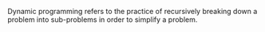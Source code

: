 Dynamic programming refers to the practice of recursively breaking down a problem into sub-problems in order to simplify a problem.